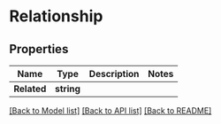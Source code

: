# Relationship

## Properties

Name | Type | Description | Notes
------------ | ------------- | ------------- | -------------
**Related** | **string** |  | 

[[Back to Model list]](../README.md#documentation-for-models) [[Back to API list]](../README.md#documentation-for-api-endpoints) [[Back to README]](../README.md)


